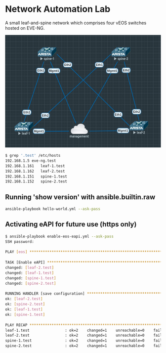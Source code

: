 # Network Automation Lab
A small leaf-and-spine network which comprises four vEOS switches hosted on EVE-NG.

![lab topology](lab-topology.png "Leaf and Spine lab topology")


```bash
$ grep '.test' /etc/hosts
192.168.1.5	eve-ng.test
192.168.1.161	leaf-1.test
192.168.1.162	leaf-2.test
192.168.1.151	spine-1.test
192.168.1.152	spine-2.test
```

## Running 'show version' with ansible.builtin.raw
```bash
ansible-playbook hello-world.yml --ask-pass
```

## Activating eAPI for future use (https only)
```bash
$ ansible-playbook enable-eos-eapi.yml --ask-pass
SSH password: 

PLAY [eos] **************************************************************************************************************************************************

TASK [Enable eAPI] ******************************************************************************************************************************************
changed: [leaf-2.test]
changed: [leaf-1.test]
changed: [spine-1.test]
changed: [spine-2.test]

RUNNING HANDLER [save configuration] ************************************************************************************************************************
ok: [leaf-2.test]
ok: [spine-2.test]
ok: [leaf-1.test]
ok: [spine-1.test]

PLAY RECAP **************************************************************************************************************************************************
leaf-1.test                : ok=2    changed=1    unreachable=0    failed=0    skipped=0    rescued=0    ignored=0   
leaf-2.test                : ok=2    changed=1    unreachable=0    failed=0    skipped=0    rescued=0    ignored=0   
spine-1.test               : ok=2    changed=1    unreachable=0    failed=0    skipped=0    rescued=0    ignored=0   
spine-2.test               : ok=2    changed=1    unreachable=0    failed=0    skipped=0    rescued=0    ignored=0
```